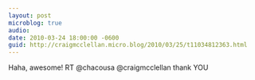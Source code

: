 ```yaml
---
layout: post
microblog: true
audio: 
date: 2010-03-24 18:00:00 -0600
guid: http://craigmcclellan.micro.blog/2010/03/25/t11034812363.html
---
```

Haha, awesome! RT @chacousa @craigmcclellan thank YOU
